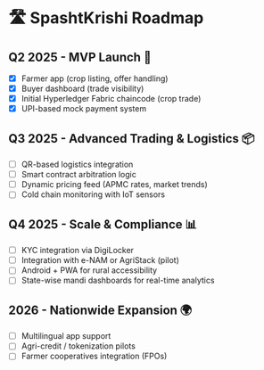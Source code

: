 # 🛣️ SpashtKrishi Roadmap

## Q2 2025 - MVP Launch 🚀
- [x] Farmer app (crop listing, offer handling)
- [x] Buyer dashboard (trade visibility)
- [x] Initial Hyperledger Fabric chaincode (crop trade)
- [x] UPI-based mock payment system

## Q3 2025 - Advanced Trading & Logistics 📦
- [ ] QR-based logistics integration
- [ ] Smart contract arbitration logic
- [ ] Dynamic pricing feed (APMC rates, market trends)
- [ ] Cold chain monitoring with IoT sensors

## Q4 2025 - Scale & Compliance 📊
- [ ] KYC integration via DigiLocker
- [ ] Integration with e-NAM or AgriStack (pilot)
- [ ] Android + PWA for rural accessibility
- [ ] State-wise mandi dashboards for real-time analytics

## 2026 - Nationwide Expansion 🌍
- [ ] Multilingual app support
- [ ] Agri-credit / tokenization pilots
- [ ] Farmer cooperatives integration (FPOs)
